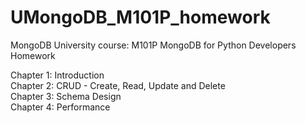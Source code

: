 # UMongoDB_M101P_homework
MongoDB University course: M101P MongoDB for Python Developers Homework


Chapter 1: Introduction  
Chapter 2: CRUD - Create, Read, Update and Delete  
Chapter 3: Schema Design  
Chapter 4: Performance  
